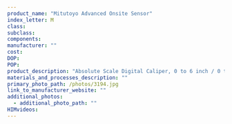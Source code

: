 ```yaml
---
product_name: "Mitutoyo Advanced Onsite Sensor"
index_letter: M
class: 
subclass: 
components:
manufacturer: ""
cost: 
DOP: 
POP: 
product_description: "Absolute Scale Digital Caliper, 0 to 6 inch / 0 to 150mm Measuring Range, 0.0005 inch/0.01mm Resolution, LCD"
materials_and_processes_description: ""
primary_photo_path: /photos/3194.jpg
link_to_manufacturer_website: ""
additional_photos:
  - additional_photo_path: ""
HIMvideos:
---
```

